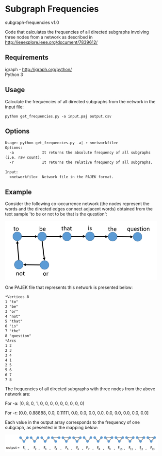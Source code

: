 # Subgraph Frequencies
subgraph-frequencies v1.0

Code that calculates the frequencies of all directed subgraphs involving three nodes from a network as described in http://ieeexplore.ieee.org/document/7839612/

## Requirements

igraph - http://igraph.org/python/  
Python 3


## Usage

Calculate the frequencies of all directed subgraphs from the network in the input file:

```
python get_frequencies.py -a input.paj output.csv
```

## Options

```
Usage: python get_frequencies.py -a|-r <networkfile>
Options:
  -a             It returns the absolute frequency of all subgraphs (i.e. raw count).
  -r             It returns the relative frequency of all subgraphs.

Input:
  <networkfile>  Network file in the PAJEK format.

```

## Example

Consider the following co-occurrence network (the nodes represent the words and the directed edges connect adjacent words) obtained from the text sample 'to be or not to be that is the question':

<img src="co-occurrence.png" width="500">

One PAJEK file that represents this network is presented below:

```
*Vertices 8
1 "to"
2 "be"
3 "or"
4 "not"
5 "that"
6 "is"
7 "the"
8 "question"
*Arcs
1 2
2 3
3 4
4 1
2 5
5 6
6 7
7 8
```

The frequencies of all directed subgraphs with three nodes from the above network are:

For -a: [0, 8, 0, 1, 0, 0, 0, 0, 0, 0, 0, 0, 0]

For -r: [0.0, 0.88888, 0.0, 0.11111, 0.0, 0.0, 0.0, 0.0, 0.0, 0.0, 0.0, 0.0, 0.0]

Each value in the output array corresponds to the frequency of one subgraph, as presented in the mapping below:

![Mapping between frequencies and subgraphs](output.png?raw=true "Mapping between each frequency and its respective subgraph")